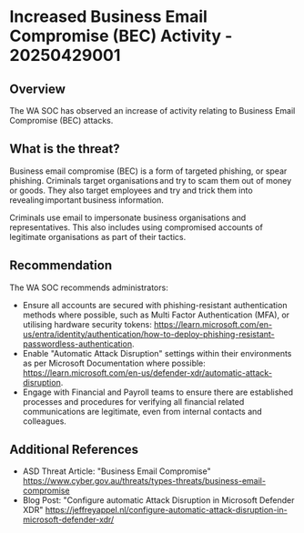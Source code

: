 # Increased Business Email Compromise (BEC) Activity - 20250429001

## Overview

The WA SOC has observed an increase of activity relating to Business Email Compromise (BEC) attacks.

## What is the threat?

Business email compromise (BEC) is a form of targeted phishing, or spear phishing. Criminals target organisations and try to scam them out of money or goods. They also target employees and try and trick them into revealing important business information.

Criminals use email to impersonate business organisations and representatives. This also includes using compromised accounts of legitimate organisations as part of their tactics.

## Recommendation

The WA SOC recommends administrators:

- Ensure all accounts are secured with phishing-resistant authentication methods where possible, such as Multi Factor Authentication (MFA), or utilising hardware security tokens: <https://learn.microsoft.com/en-us/entra/identity/authentication/how-to-deploy-phishing-resistant-passwordless-authentication>.
- Enable "Automatic Attack Disruption" settings within their environments as per Microsoft Documentation where possible: <https://learn.microsoft.com/en-us/defender-xdr/automatic-attack-disruption>.
- Engage with Financial and Payroll teams to ensure there are established processes and procedures for verifying all financial related communications are legitimate, even from internal contacts and colleagues.


## Additional References

- ASD Threat Article: "Business Email Compromise" <https://www.cyber.gov.au/threats/types-threats/business-email-compromise>
- Blog Post: "Configure automatic Attack Disruption in Microsoft Defender XDR" <https://jeffreyappel.nl/configure-automatic-attack-disruption-in-microsoft-defender-xdr/>